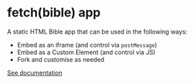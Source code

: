 # fetch(bible) app

A static HTML Bible app that can be used in the following ways:
 * Embed as an iframe (and control via `postMessage`)
 * Embed as a Custom Element (and control via JS)
 * Fork and customise as needed

[See documentation](https://fetch.bible/access/app/)

